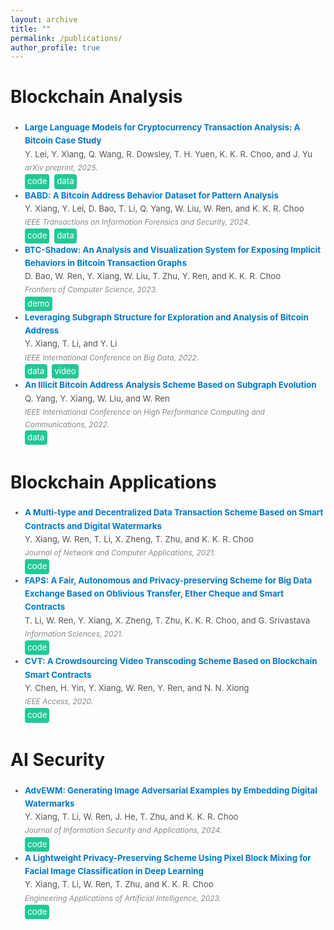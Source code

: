 ```yaml
---
layout: archive
title: ""
permalink: /publications/
author_profile: true
---
```


<!-- {% if author.googlescholar %}
  You can also find my articles on <u><a href="{{author.googlescholar}}">my Google Scholar profile</a>.</u>
{% endif %}

{% include base_path %}

{% for post in site.publications reversed %}
  {% include archive-single.html %}
{% endfor %} -->

# Blockchain Analysis

<div style="margin: 3px 0; padding: 3px;">
  <ul style="margin: 0; padding-left: 20px; font-size: 0.95em; color: #555; line-height: 1.6;">
    <li>
      <strong>
        <a href="https://arxiv.org/abs/2501.18158" style="text-decoration: none; color: #007acc;">
          Large Language Models for Cryptocurrency Transaction Analysis: A Bitcoin Case Study
        </a>
      </strong><br />
      <span>
        Y. Lei, Y. Xiang, Q. Wang, R. Dowsley, T. H. Yuen, K. K. R. Choo, and J. Yu
      </span><br />
      <em style="font-size: 0.9em; color: #888;">arXiv preprint, 2025.</em><br />
      <a href="https://github.com/yuchen-lei/llm4tg" style="background-color: #20c997; color: white; padding: 1px 4px; text-decoration: none; border-radius: 4px; display: inline-block; margin-right: 4px;"
         onmouseover="this.style.backgroundColor='#1a6f5c'"
         onmouseout="this.style.backgroundColor='#20c997'">code</a>
      <a href="https://www.kaggle.com/datasets/lemonx/basd8" style="background-color: #20c997; color: white; padding: 1px 4px; text-decoration: none; border-radius: 4px; display: inline-block;"
         onmouseover="this.style.backgroundColor='#1a6f5c'"
         onmouseout="this.style.backgroundColor='#20c997'">data</a>
    </li>
    <li>
      <strong>
        <a href="https://doi.org/10.1109/TIFS.2023.3347894" style="text-decoration: none; color: #007acc;">
          BABD: A Bitcoin Address Behavior Dataset for Pattern Analysis
        </a>
      </strong><br />
      <span>
        Y. Xiang, Y. Lei, D. Bao, T. Li, Q. Yang, W. Liu, W. Ren, and K. K. R. Choo
      </span><br />
      <em style="font-size: 0.9em; color: #888;">IEEE Transactions on Information Forensics and Security, 2024.</em><br />
      <a href="https://github.com/Y-Xiang-hub/Bitcoin-Address-Behavior-Analysis" style="background-color: #20c997; color: white; padding: 1px 4px; text-decoration: none; border-radius: 4px; display: inline-block; margin-right: 4px;"
         onmouseover="this.style.backgroundColor='#1a6f5c'"
         onmouseout="this.style.backgroundColor='#20c997'">code</a>
      <a href="https://www.kaggle.com/datasets/lemonx/babd13" style="background-color: #20c997; color: white; padding: 1px 4px; text-decoration: none; border-radius: 4px; display: inline-block;"
         onmouseover="this.style.backgroundColor='#1a6f5c'"
         onmouseout="this.style.backgroundColor='#20c997'">data</a>
    </li>
    <li>
      <strong>
        <a href="https://doi.org/10.1007/s11704-023-2531-0" style="text-decoration: none; color: #007acc;">
          BTC-Shadow: An Analysis and Visualization System for Exposing Implicit Behaviors in Bitcoin Transaction Graphs
        </a>
      </strong><br />
      <span>
        D. Bao, W. Ren, Y. Xiang, W. Liu, T. Zhu, Y. Ren, and K. K. R. Choo
      </span><br />
      <em style="font-size: 0.9em; color: #888;">Frontiers of Computer Science, 2023.</em><br />
      <a href="https://github.com/whbyaoi/BTCShadow" style="background-color: #20c997; color: white; padding: 1px 4px; text-decoration: none; border-radius: 4px; display: inline-block; margin-right: 4px;"
         onmouseover="this.style.backgroundColor='#1a6f5c'"
         onmouseout="this.style.backgroundColor='#20c997'">demo</a>
    </li>
    <li>
  <strong>
    <a href="https://doi.org/10.1109/BigData55660.2022.10020980" style="text-decoration: none; color: #007acc;">
      Leveraging Subgraph Structure for Exploration and Analysis of Bitcoin Address
    </a>
  </strong><br />
  <span>
    Y. Xiang, T. Li, and Y. Li
  </span><br />
  <em style="font-size: 0.9em; color: #888;">IEEE International Conference on Big Data, 2022.</em><br />
  <a href="https://www.kaggle.com/datasets/lemonx/basd8" 
     style="background-color: #20c997; color: white; padding: 1px 4px; text-decoration: none; border-radius: 4px; display: inline-block; margin-right: 4px;"
     onmouseover="this.style.backgroundColor='#1a6f5c'"
     onmouseout="this.style.backgroundColor='#20c997'">data</a>
  <a href="https://Y-Xiang-hub.github.io/files/BigData22.mp4" 
     style="background-color: #20c997; color: white; padding: 1px 4px; text-decoration: none; border-radius: 4px; display: inline-block;"
     onmouseover="this.style.backgroundColor='#1a6f5c'"
     onmouseout="this.style.backgroundColor='#20c997'" 
     target="_blank">video</a>
</li>
    <li>
      <strong>
        <a href="https://doi.org/10.1109/HPCC-DSS-SmartCity-DependSys57074.2022.00116" style="text-decoration: none; color: #007acc;">
          An Illicit Bitcoin Address Analysis Scheme Based on Subgraph Evolution
        </a>
      </strong><br />
      <span>
        Q. Yang, Y. Xiang, W. Liu, and W. Ren
      </span><br />
      <em style="font-size: 0.9em; color: #888;">IEEE International Conference on High Performance Computing and Communications, 2022.</em><br />
      <a href="https://www.kaggle.com/datasets/lemonx/bitcoin-subgraph-evolution-data" style="background-color: #20c997; color: white; padding: 1px 4px; text-decoration: none; border-radius: 4px; display: inline-block; margin-right: 4px;"
         onmouseover="this.style.backgroundColor='#1a6f5c'"
         onmouseout="this.style.backgroundColor='#20c997'">data</a>
    </li>
  </ul>
</div>

# Blockchain Applications

<div style="margin: 3px 0; padding: 3px;">
  <ul style="margin: 0; padding-left: 20px; font-size: 0.95em; color: #555; line-height: 1.6;">
    <li>
      <strong>
        <a href="https://doi.org/10.1016/j.jnca.2020.102953" style="text-decoration: none; color: #007acc;">
          A Multi-type and Decentralized Data Transaction Scheme Based on Smart Contracts and Digital Watermarks
        </a>
      </strong><br />
      <span>
        Y. Xiang, W. Ren, T. Li, X. Zheng, T. Zhu, and K. K. R. Choo
      </span><br />
      <em style="font-size: 0.9em; color: #888;">Journal of Network and Computer Applications, 2021.</em><br />
      <a href="https://github.com/Y-Xiang-hub/A-Copyright-Protection-Method-in-Big-Data-Trade" style="background-color: #20c997; color: white; padding: 1px 4px; text-decoration: none; border-radius: 4px; display: inline-block; margin-right: 4px;"
         onmouseover="this.style.backgroundColor='#1a6f5c'"
         onmouseout="this.style.backgroundColor='#20c997'">code</a>
    </li>
    <li>
      <strong>
        <a href="https://doi.org/10.1016/j.ins.2020.08.116" style="text-decoration: none; color: #007acc;">
          FAPS: A Fair, Autonomous and Privacy-preserving Scheme for Big Data Exchange Based on Oblivious Transfer, Ether Cheque and Smart Contracts
        </a>
      </strong><br />
      <span>
        T. Li, W. Ren, Y. Xiang, X. Zheng, T. Zhu, K. K. R. Choo, and G. Srivastava
      </span><br />
      <em style="font-size: 0.9em; color: #888;">Information Sciences, 2021.</em><br />
      <a href="https://github.com/Y-Xiang-hub/FAPS-Prototype" style="background-color: #20c997; color: white; padding: 1px 4px; text-decoration: none; border-radius: 4px; display: inline-block; margin-right: 4px;"
         onmouseover="this.style.backgroundColor='#1a6f5c'"
         onmouseout="this.style.backgroundColor='#20c997'">code</a>
    </li>
    <li>
      <strong>
        <a href="https://doi.org/10.1109/ACCESS.2020.3043042" style="text-decoration: none; color: #007acc;">
          CVT: A Crowdsourcing Video Transcoding Scheme Based on Blockchain Smart Contracts
        </a>
      </strong><br />
      <span>
        Y. Chen, H. Yin, Y. Xiang, W. Ren, Y. Ren, and N. N. Xiong
      </span><br />
      <em style="font-size: 0.9em; color: #888;">IEEE Access, 2020.</em><br />
      <a href="https://github.com/Y-Xiang-hub/Crowdsourcing-With-Smart-Contract" style="background-color: #20c997; color: white; padding: 1px 4px; text-decoration: none; border-radius: 4px; display: inline-block; margin-right: 4px;"
         onmouseover="this.style.backgroundColor='#1a6f5c'"
         onmouseout="this.style.backgroundColor='#20c997'">code</a>
    </li>
  </ul>
</div>

# AI Security 

<div style="margin: 3px 0; padding: 3px;">
  <ul style="margin: 0; padding-left: 20px; font-size: 0.95em; color: #555; line-height: 1.6;">
    <li>
      <strong>
        <a href="https://doi.org/10.1016/j.jisa.2023.103662" style="text-decoration: none; color: #007acc;">
          AdvEWM: Generating Image Adversarial Examples by Embedding Digital Watermarks
        </a>
      </strong><br />
      <span>
        Y. Xiang, T. Li, W. Ren, J. He, T. Zhu, and K. K. R. Choo
      </span><br />
      <em style="font-size: 0.9em; color: #888;">Journal of Information Security and Applications, 2024.</em><br />
      <a href="https://github.com/Y-Xiang-hub/AdvEWM" style="background-color: #20c997; color: white; padding: 1px 4px; text-decoration: none; border-radius: 4px; display: inline-block; margin-right: 4px;"
         onmouseover="this.style.backgroundColor='#1a6f5c'"
         onmouseout="this.style.backgroundColor='#20c997'">code</a>
    </li>
    <li>
      <strong>
        <a href="https://doi.org/10.1016/j.engappai.2023.107180" style="text-decoration: none; color: #007acc;">
          A Lightweight Privacy-Preserving Scheme Using Pixel Block Mixing for Facial Image Classification in Deep Learning
        </a>
      </strong><br />
      <span>
        Y. Xiang, T. Li, W. Ren, T. Zhu, and K. K. R. Choo
      </span><br />
      <em style="font-size: 0.9em; color: #888;">Engineering Applications of Artificial Intelligence, 2023.</em><br />
      <a href="https://github.com/oopshell/Pixel-Blocks-Mixing-For-Image-Privacy-Preservation" style="background-color: #20c997; color: white; padding: 1px 4px; text-decoration: none; border-radius: 4px; display: inline-block; margin-right: 4px;"
         onmouseover="this.style.backgroundColor='#1a6f5c'"
         onmouseout="this.style.backgroundColor='#20c997'">code</a>
    </li>
  </ul>
</div>


<!--# Preprint-->

